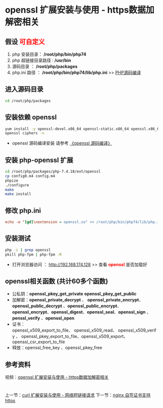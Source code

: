 # openssl 扩展安装与使用 - https数据加解密相关

## 假设 <font color="#FF0000">可自定义</font>
1. php 安装目录： **/root/php/bin/php74**
2. php 超链接目录路径 : **/usr/bin**
3. 源码目录 ： **/root/php/packages**
4. php.ini 路径 ： **/root/php/bin/php74/lib/php.ini** >> [PHP源码编译](http://www.19src.com/5.html)

## 进入源码目录
```BASH
cd /root/php/packages
```

## 安装依赖 openssl
```BASH
yum install -y openssl-devel.x86_64 openssl-static.x86_64 openssl.x86_64 openssl-libs.x86_64
openssl ciphers -v
```
- openssl 源码编译安装 请参考 [《openssl 源码编译》](http://www.19src.com/101.html "openssl 源码编译")

## 安装 php-openssl 扩展
```BASH
cd /root/php/packages/php-7.4.18/ext/openssl
cp config0.m4 config.m4
phpize
./configure
make
make install
```

## 修改 php.ini
``` /root/php/bin/php74/lib/php.ini <<<
echo -e "[gd]\nextension = openssl.so" >> /root/php/bin/php74/lib/php.ini
```

## 安装测试
```bash
php -i | grep openssl
pkill php-fpm | php-fpm -R
```
- 打开浏览器访问 ： http://192.168.174.128 >> 查看 <font color=#FF0000> **openssl** </font> 是否加载好

## openssl相关函数 (共计60多个函数)
- 公私钥：**openssl_pkey_get_private**   **openssl_pkey_get_public**
- 加解密：**openssl_private_decrypt** 、 **openssl_private_encrypt**、 **openssl_public_decrypt** 、**openssl_public_encrypt**、 **openssl_encrypt**、**openssl_digest**、**openssl_seal**、**openssl_sign** 、**penssl_verify** 、**openssl_open** 
- 证书：openssl_x509_export_to_file、 openssl_x509_read、 openssl_x509_verify 、 openssl_pkey_export_to_file、openssl_x509_export、openssl_csr_export_to_file 
- 释放：openssl_free_key 、openssl_pkey_free


## 参考资料
视频：[openssl 扩展安装与使用 - https数据加解密相关](https://study.163.com/course/introduction.htm?courseId=1211778804&share=2&shareId=480000002265446#/courseDetail?tab=1 "openssl 扩展安装与使用 - https数据加解密相关")

#
上一节：[curl 扩展安装与使用 - 网络短链接请求](http://www.19src.com/13.html)
下一节：[nginx 自签证书支持https](http://www.19src.com/15.html)
